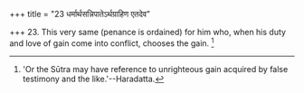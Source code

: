 +++
title = "23 धर्मार्थसन्निपातेऽर्थग्राहिण एतदेव"

+++
23. This very same (penance is ordained) for him who, when his duty and love of gain come into conflict, chooses the gain. [^10] 


[^10]:  'Or the Sūtra may have reference to unrighteous gain acquired by false testimony and the like.'--Haradatta.
